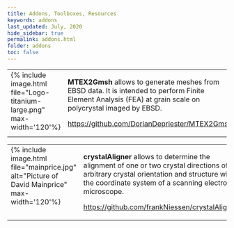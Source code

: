 ```yaml
---
title: Addons, Toolboxes, Resources
keywords: addons
last_updated: July, 2020
hide_sidebar: true
permalink: addons.html
folder: addons
toc: false
---
```


<div class='row'>

<div class="col-md-6">
<table border='0' cellpadding='10'><tr>
<td width="140" valign="top">
  {% include image.html file="Logo-titanium-large.png" max-width='120'%}
</td><td valign="top">
  <p><b>MTEX2Gmsh</b> allows to generate meshes from EBSD data. It is intended to perform Finite Element Analysis (FEA) at grain scale on polycrystal imaged by EBSD.</p>
  <p> <a href="github.com/DorianDepriester/MTEX2Gmsh"><span class="glyphicon glyphicon-home"></span>https://github.com/DorianDepriester/MTEX2Gmsh</a></p>
</td>
</tr></table>
</div>

<div class="col-md-6">
<table border='0' cellpadding='10'><tr>
<td width="140" valign="top">
  {% include image.html file="mainprice.jpg" alt="Picture of David Mainprice" max-width='120'%}
</td><td valign="top">
  <p><b>crystalAligner</b> allows to determine the alignment of one or two crystal directions
  of arbitrary crystal orientation and structure with the coordinate system of a scanning electron microscope.</p>
  <p>
  <p> <a href="github.com/frankNiessen/crystalAligner"><span class="glyphicon glyphicon-home"></span> https://github.com/frankNiessen/crystalAligner</a></p>
  </p>
</td>
</tr></table>
</div>



</div>
